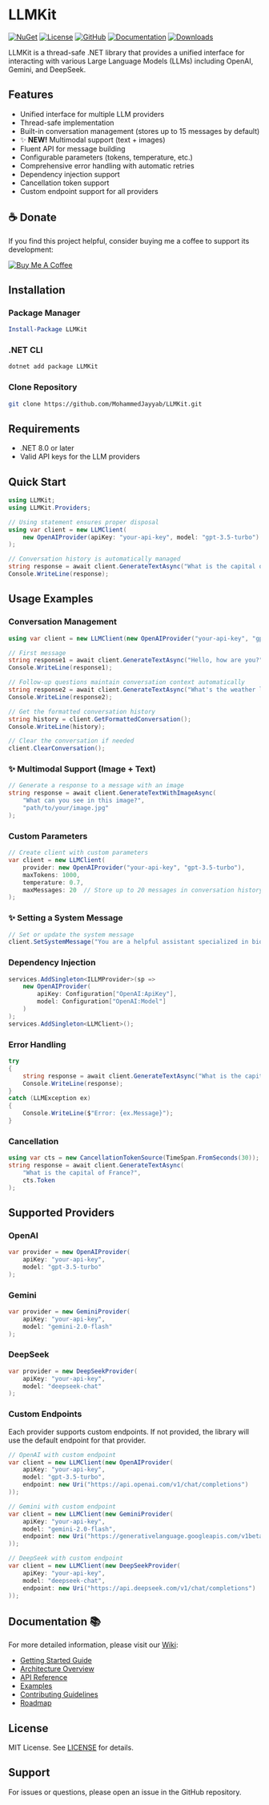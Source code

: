 # LLMKit

[![NuGet](https://img.shields.io/nuget/v/LLMKit.svg)](https://www.nuget.org/packages/LLMKit)
[![License](https://img.shields.io/badge/license-MIT-blue.svg)](LICENSE)
[![GitHub](https://img.shields.io/badge/GitHub-Repository-blue.svg)](https://github.com/MohammedJayyab/LLMKit)
[![Documentation](https://img.shields.io/badge/docs-wiki-blue.svg)](https://github.com/MohammedJayyab/LLMKit/wiki)
[![Downloads](https://img.shields.io/nuget/dt/LLMKit.svg)](https://www.nuget.org/packages/LLMKit)

LLMKit is a thread-safe .NET library that provides a unified interface for interacting with various Large Language Models (LLMs) including OpenAI, Gemini, and DeepSeek.

## Features

- Unified interface for multiple LLM providers
- Thread-safe implementation
- Built-in conversation management (stores up to 15 messages by default)
- ✨ **NEW!** Multimodal support (text + images)
- Fluent API for message building
- Configurable parameters (tokens, temperature, etc.)
- Comprehensive error handling with automatic retries
- Dependency injection support
- Cancellation token support
- Custom endpoint support for all providers

## ☕ Donate

If you find this project helpful, consider buying me a coffee to support its development:

[![Buy Me A Coffee](https://img.shields.io/badge/Buy_Me_A_Coffee-FFDD00?style=for-the-badge&logo=buy-me-a-coffee&logoColor=black)](https://www.buymeacoffee.com/mjayyab)

## Installation

### Package Manager
```powershell
Install-Package LLMKit
```

### .NET CLI
```bash
dotnet add package LLMKit
```

### Clone Repository
```bash
git clone https://github.com/MohammedJayyab/LLMKit.git
```

## Requirements

- .NET 8.0 or later
- Valid API keys for the LLM providers

## Quick Start

```csharp
using LLMKit;
using LLMKit.Providers;

// Using statement ensures proper disposal
using var client = new LLMClient(
    new OpenAIProvider(apiKey: "your-api-key", model: "gpt-3.5-turbo")
);

// Conversation history is automatically managed
string response = await client.GenerateTextAsync("What is the capital of France?");
Console.WriteLine(response);
```

## Usage Examples

### Conversation Management
```csharp
using var client = new LLMClient(new OpenAIProvider("your-api-key", "gpt-3.5-turbo"));

// First message
string response1 = await client.GenerateTextAsync("Hello, how are you?");
Console.WriteLine(response1);

// Follow-up questions maintain conversation context automatically
string response2 = await client.GenerateTextAsync("What's the weather like?");
Console.WriteLine(response2);

// Get the formatted conversation history
string history = client.GetFormattedConversation();
Console.WriteLine(history);

// Clear the conversation if needed
client.ClearConversation();
```

### ✨ Multimodal Support (Image + Text)
```csharp
// Generate a response to a message with an image
string response = await client.GenerateTextWithImageAsync(
    "What can you see in this image?", 
    "path/to/your/image.jpg"
);
```

### Custom Parameters
```csharp
// Create client with custom parameters
var client = new LLMClient(
    provider: new OpenAIProvider("your-api-key", "gpt-3.5-turbo"),
    maxTokens: 1000,
    temperature: 0.7,
    maxMessages: 20  // Store up to 20 messages in conversation history
);
```

### ✨ Setting a System Message
```csharp
// Set or update the system message
client.SetSystemMessage("You are a helpful assistant specialized in biology.");
```

### Dependency Injection
```csharp
services.AddSingleton<ILLMProvider>(sp => 
    new OpenAIProvider(
        apiKey: Configuration["OpenAI:ApiKey"],
        model: Configuration["OpenAI:Model"]
    )
);
services.AddSingleton<LLMClient>();
```

### Error Handling
```csharp
try
{
    string response = await client.GenerateTextAsync("What is the capital of France?");
    Console.WriteLine(response);
}
catch (LLMException ex)
{
    Console.WriteLine($"Error: {ex.Message}");
}
```

### Cancellation
```csharp
using var cts = new CancellationTokenSource(TimeSpan.FromSeconds(30));
string response = await client.GenerateTextAsync(
    "What is the capital of France?",
    cts.Token
);
```

## Supported Providers

### OpenAI
```csharp
var provider = new OpenAIProvider(
    apiKey: "your-api-key",
    model: "gpt-3.5-turbo"
);
```

### Gemini
```csharp
var provider = new GeminiProvider(
    apiKey: "your-api-key",
    model: "gemini-2.0-flash"
);
```

### DeepSeek
```csharp
var provider = new DeepSeekProvider(
    apiKey: "your-api-key",
    model: "deepseek-chat"
);
```

### Custom Endpoints
Each provider supports custom endpoints. If not provided, the library will use the default endpoint for that provider.

```csharp
// OpenAI with custom endpoint
var client = new LLMClient(new OpenAIProvider(
    apiKey: "your-api-key",
    model: "gpt-3.5-turbo",
    endpoint: new Uri("https://api.openai.com/v1/chat/completions")
));

// Gemini with custom endpoint
var client = new LLMClient(new GeminiProvider(
    apiKey: "your-api-key",
    model: "gemini-2.0-flash",
    endpoint: new Uri("https://generativelanguage.googleapis.com/v1beta/models")
));

// DeepSeek with custom endpoint
var client = new LLMClient(new DeepSeekProvider(
    apiKey: "your-api-key",
    model: "deepseek-chat",
    endpoint: new Uri("https://api.deepseek.com/v1/chat/completions")
));
```

## Documentation 📚

For more detailed information, please visit our [Wiki](https://github.com/MohammedJayyab/LLMKit/wiki):

- [Getting Started Guide](https://github.com/MohammedJayyab/LLMKit/wiki/Getting-Started)
- [Architecture Overview](https://github.com/MohammedJayyab/LLMKit/wiki/Architecture)
- [API Reference](https://github.com/MohammedJayyab/LLMKit/wiki/API-Reference)
- [Examples](https://github.com/MohammedJayyab/LLMKit/wiki/Examples)
- [Contributing Guidelines](https://github.com/MohammedJayyab/LLMKit/wiki/Contributing)
- [Roadmap](https://github.com/MohammedJayyab/LLMKit/wiki/Roadmap)

## License

MIT License. See [LICENSE](LICENSE) for details.

## Support

For issues or questions, please open an issue in the GitHub repository.

